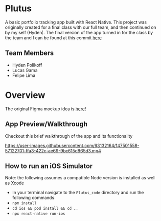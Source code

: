 # Plutus
A basic portfolio tracking app built with React Native. This project was originally created for a final class with our full team, and then continued on by my self (Hyden). The final version of the app turned in for the class by the team and I can be found at this commit [here](https://github.com/hydenp/Plutus/tree/8f8d8eaa368a7bc7f6529b54fa447442a599f798)

## Team Members
- Hyden Polikoff
- Lucas Gama
- Felipe Lima

# Overview
The original Figma mockup idea is [here!](https://www.figma.com/file/XxHy0nElpNcQqu0oRtdeTA/UI-Mockup?node-id=0%3A1)
## App Preview/Walkthrough
Checkout this brief walkthrough of the app and its functionality<br>

https://user-images.githubusercontent.com/63132164/147501558-57122701-ffa3-422c-ae69-9bc615d865d3.mp4


## How to run an iOS Simulator
Note: the following assumes a compatible Node version is installed as well as Xcode
- In your terminal navigate to the `Plutus_code` directory and run the following commands
- `npm install`
- `cd ios && pod install && cd ..` 
- `npx react-native run-ios`
